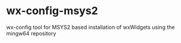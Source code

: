 # wx-config-msys2
wx-config tool for MSYS2 based installation of wxWidgets using the mingw64 repository
